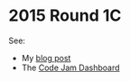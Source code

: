 # 2015 Round 1C #

See:

   - My [blog post](http://matthewdaws.github.io/20151c.html)
   - The [Code Jam Dashboard](https://code.google.com/codejam/contest/4244486/dashboard) 